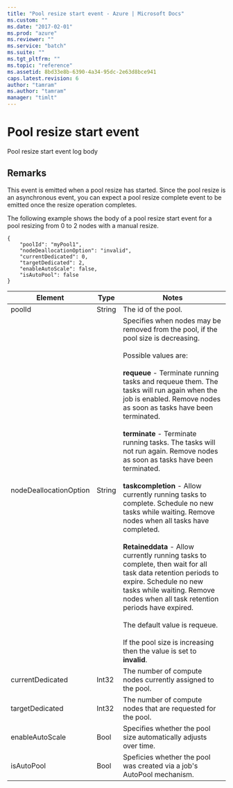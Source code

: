 ```yaml
---
title: "Pool resize start event - Azure | Microsoft Docs"
ms.custom: ""
ms.date: "2017-02-01"
ms.prod: "azure"
ms.reviewer: ""
ms.service: "batch"
ms.suite: ""
ms.tgt_pltfrm: ""
ms.topic: "reference"
ms.assetid: 8bd33e8b-6390-4a34-95dc-2e63d8bce941
caps.latest.revision: 6
author: "tamram"
ms.author: "tamram"
manager: "timlt"
---
```

# Pool resize start event
Pool resize start event log body

## Remarks
 This event is emitted when a pool resize has started. Since the pool resize is an asynchronous event, you can expect a pool resize complete event to be emitted once the resize operation completes.

 The following example shows the body of a pool resize start event for a pool resizing from 0 to 2 nodes with a manual resize.

```
{
	"poolId": "myPool1",
	"nodeDeallocationOption": "invalid",
	"currentDedicated": 0,
	"targetDedicated": 2,
	"enableAutoScale": false,
	"isAutoPool": false
}
```

|Element|Type|Notes|
|-------------|----------|-----------|
|poolId|String|The id of the pool.|
|nodeDeallocationOption|String|Specifies when nodes may be removed from the pool, if the pool size is decreasing.<br /><br /> Possible values are:<br /><br /> **requeue** - Terminate running tasks and requeue them. The tasks will run again when the job is enabled. Remove nodes as soon as tasks have been terminated.<br /><br /> **terminate** - Terminate running tasks. The tasks will not run again. Remove nodes as soon as tasks have been terminated.<br /><br /> **taskcompletion** - Allow currently running tasks to complete. Schedule no new tasks while waiting. Remove nodes when all tasks have completed.<br /><br /> **Retaineddata** - Allow currently running tasks to complete, then wait for all task data retention periods to expire. Schedule no new tasks while waiting. Remove nodes when all task retention periods have expired.<br /><br /> The default value is requeue.<br /><br /> If the pool size is increasing then the value is set to **invalid**.|
|currentDedicated|Int32|The number of compute nodes currently assigned to the pool.|
|targetDedicated|Int32|The number of compute nodes that are requested for the pool.|
|enableAutoScale|Bool|Specifies whether the pool size automatically adjusts over time.|
|isAutoPool|Bool|Speficies whether the pool was created via a job's AutoPool mechanism.|


